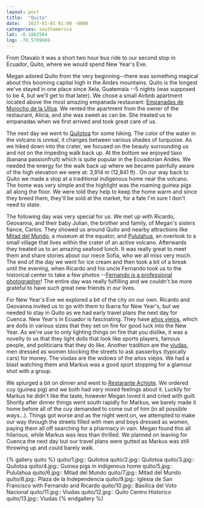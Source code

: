 ```yaml
---
layout: post
title:  "Quito"
date:   2017-01-01 01:00 -0800
categories: southamerica
lat: -0.1862504
lng: -78.5709669
---
```

From Otavalo it was a short two hour bus ride to our second stop in Ecuador, Quito, where we would spend New Year's Eve.

<!--more-->

Megan adored Quito from the very beginning--there was something magical about this booming capital high in the Andes mountains. Quito is the longest we've stayed in one place since Xela, Guatemala
--5 nights (was supposed to be 4, but we'll get to that later). We chose a small Airbnb apartment located above the most amazing empanada restaurant:
[Empanadas de Morocho de la Ulloa](https://www.facebook.com/EmpanadasdeMorocho.Ulloa/). We rented the apartment from the owner of the restaurant, Alicia, and she was sweet as can be. She treated us
to empanadas when we first arrived and took great care of us.

The next day we went to [Quilotoa](https://en.wikipedia.org/wiki/Quilotoa) for some hiking. The color of the water in the volcano is
unreal, it changes between various shades of turquoise. As we hiked down into the crater, we focused on the beauty surrounding us and not on the impeding walk back up. At the bottom we enjoyed
taxo (banana passionfruit) which is quite popular in the Ecuadorian Andes. We needed the energy for the walk back up where we became painfully aware of the high elevation we were at:
3,914 m (12,841 ft) . On our way back to Quito we made a stop at a traditional indigenous home near the volcano. The home was very simple and the highlight was the roaming guinea pigs all along the
floor. We were told they help to keep the home warm and since they breed them, they'll be sold at the market, for a fate I'm sure I don't need to state.

The following day was very special for us. We met up with Ricardo, Geovanna, and their baby Julian, the brother and family, of Megan's sisters fiance, Carlos. They showed us around Quito and nearby
attractions like [Mitad del Mundo](http://www.mitaddelmundo.com/en/), a museum at the equator, and
[Pululahua](https://www.tripadvisor.com/Attraction_Review-g294307-d315630-Reviews-Pululahua-Ecuador.html), an overlook to a small village that lives within the crater of an active volcano. Afterwards
they treated us to an amazing seafood lunch. It was really great to meet them and share stories about our niece Sofia, who we all miss very much. The end of the day we went for ice cream and then
took a bit of a break until the evening, when Ricardo and his uncle Fernando took us to the historical center to take a few photos
--[Fernando is a professional photographer](https://www.facebook.com/fernando.arroba.7/photos_albums)!
The entire day was really fulfilling and we couldn't be more grateful to have such great new friends in our lives.

For New Year's Eve we explored a bit of the city on our own. Ricardo and Geovanna invited us to go with them to Ibarra for New Year's, but we needed to stay in Quito as we had early travel plans the
next day for Cuenca. New Year's in Ecuador is fascinating. They have [años viejos](http://www.life-in-ecuador.com/ecuador-new-years.html), which are dolls in various sizes that they set on fire for
good luck into the New Year. As we're use to only lighting things on fire that you dislike, it was a novelty to us that they light dolls that look like sports players, famous people, and politicians
that they do like. Another tradition are the [viudas](http://www.life-in-ecuador.com/ecuador-new-years.html), men dressed as women blocking the streets to ask passerbys (typically cars) for money.
The viudas are the widows of the años viejos. We had a blast watching them and Markus was a good sport stopping for a glamour shot with a group.

We splurged a bit on dinner and went to [Restarante Achiote](http://achiote.com.ec/home/). We ordered cuy (guinea pig) and we both had very mixed feelings about it. Luckily for Markus he didn't like
the taste, however Megan loved it and cried with guilt. Shortly after dinner things went south rapidly for Markus, we barely made it home before all of the cuy demanded to come out of him (in all
possible ways...). Things got worse and as the night went on, we attempted to make our way through the streets filled with men and boys dressed as women, paying them all off searching for a pharmacy
in vain. Megan found this all hilarious, while Markus was less than thrilled. We planned on leaving for Cuenca the next day but our travel plans were gutted as Markus was still throwing up and
could barely walk.

{% gallery quito %}
quito/1.jpg:: Quilotoa
quito/2.jpg:: Quilotoa
quito/3.jpg:: Quilotoa
quito/4.jpg:: Guinea pigs in indigenous home
quito/5.jpg:: Pululahua
quito/6.jpg:: Mitad del Mundo
quito/7.jpg:: Mitad del Mundo
quito/8.jpg:: Plaza de la Independencia
quito/9.jpg:: Iglesia de San Francisco with Fernando and Ricardo
quito/10.jpg:: Basilica del Voto Nacional
quito/11.jpg:: Viudas
quito/12.jpg:: Quito Centro Historico
quito/13.jpg:: Viudas
{% endgallery %}
